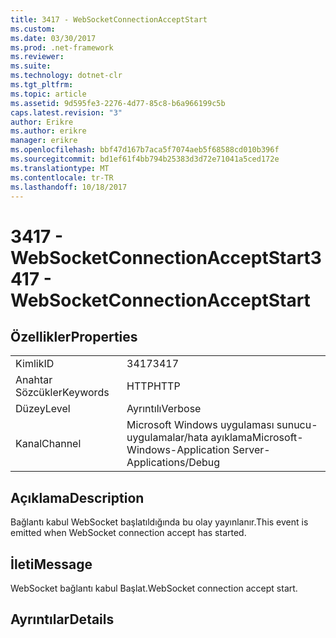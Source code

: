 ```yaml
---
title: 3417 - WebSocketConnectionAcceptStart
ms.custom: 
ms.date: 03/30/2017
ms.prod: .net-framework
ms.reviewer: 
ms.suite: 
ms.technology: dotnet-clr
ms.tgt_pltfrm: 
ms.topic: article
ms.assetid: 9d595fe3-2276-4d77-85c8-b6a966199c5b
caps.latest.revision: "3"
author: Erikre
ms.author: erikre
manager: erikre
ms.openlocfilehash: bbf47d167b7aca5f7074aeb5f68588cd010b396f
ms.sourcegitcommit: bd1ef61f4bb794b25383d3d72e71041a5ced172e
ms.translationtype: MT
ms.contentlocale: tr-TR
ms.lasthandoff: 10/18/2017
---
```

# <a name="3417---websocketconnectionacceptstart"></a><span data-ttu-id="cbe27-102">3417 - WebSocketConnectionAcceptStart</span><span class="sxs-lookup"><span data-stu-id="cbe27-102">3417 - WebSocketConnectionAcceptStart</span></span>
## <a name="properties"></a><span data-ttu-id="cbe27-103">Özellikler</span><span class="sxs-lookup"><span data-stu-id="cbe27-103">Properties</span></span>  
  
|||  
|-|-|  
|<span data-ttu-id="cbe27-104">Kimlik</span><span class="sxs-lookup"><span data-stu-id="cbe27-104">ID</span></span>|<span data-ttu-id="cbe27-105">3417</span><span class="sxs-lookup"><span data-stu-id="cbe27-105">3417</span></span>|  
|<span data-ttu-id="cbe27-106">Anahtar Sözcükler</span><span class="sxs-lookup"><span data-stu-id="cbe27-106">Keywords</span></span>|<span data-ttu-id="cbe27-107">HTTP</span><span class="sxs-lookup"><span data-stu-id="cbe27-107">HTTP</span></span>|  
|<span data-ttu-id="cbe27-108">Düzey</span><span class="sxs-lookup"><span data-stu-id="cbe27-108">Level</span></span>|<span data-ttu-id="cbe27-109">Ayrıntılı</span><span class="sxs-lookup"><span data-stu-id="cbe27-109">Verbose</span></span>|  
|<span data-ttu-id="cbe27-110">Kanal</span><span class="sxs-lookup"><span data-stu-id="cbe27-110">Channel</span></span>|<span data-ttu-id="cbe27-111">Microsoft Windows uygulaması sunucu-uygulamalar/hata ayıklama</span><span class="sxs-lookup"><span data-stu-id="cbe27-111">Microsoft-Windows-Application Server-Applications/Debug</span></span>|  
  
## <a name="description"></a><span data-ttu-id="cbe27-112">Açıklama</span><span class="sxs-lookup"><span data-stu-id="cbe27-112">Description</span></span>  
 <span data-ttu-id="cbe27-113">Bağlantı kabul WebSocket başlatıldığında bu olay yayınlanır.</span><span class="sxs-lookup"><span data-stu-id="cbe27-113">This event is emitted when WebSocket connection accept has started.</span></span>  
  
## <a name="message"></a><span data-ttu-id="cbe27-114">İleti</span><span class="sxs-lookup"><span data-stu-id="cbe27-114">Message</span></span>  
 <span data-ttu-id="cbe27-115">WebSocket bağlantı kabul Başlat.</span><span class="sxs-lookup"><span data-stu-id="cbe27-115">WebSocket connection accept start.</span></span>  
  
## <a name="details"></a><span data-ttu-id="cbe27-116">Ayrıntılar</span><span class="sxs-lookup"><span data-stu-id="cbe27-116">Details</span></span>
